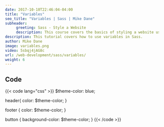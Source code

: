```yaml
---
date: 2017-10-10T22:46:04-04:00
title: "Variables"
seo_title: "Variables | Sass | Mike Dane"
subheader:
     greeting: Sass - Style a Website
     description: This course covers the basics of styling a website using Sass. Work your way through the videos/articles and I'll teach you everything you need to know to style a basic website!
description: This tutorial covers how to use variables in Sass.
author: Mike Dane
image: variables.png
video: 5sbqj4jAG8c
url: /web-development/sass/variables/
weight: 6
---
```


## Code

{{< code lang="css" >}}
$theme-color: blue;

header{
     color: $theme-color;
}

footer {
     color: $theme-color;
}

button {
     background-color: $theme-color;
}
{{< /code >}}